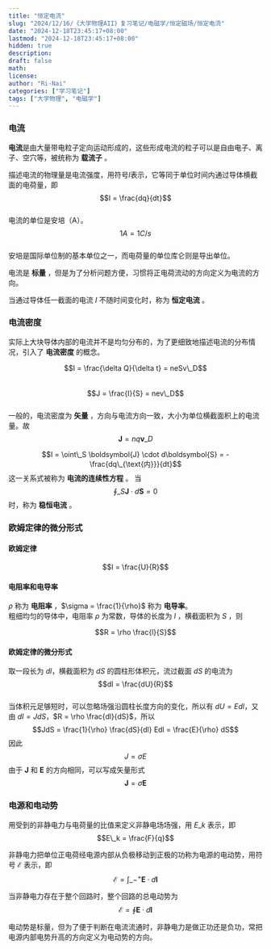 ```yaml
---
title: "恒定电流"
slug: "2024/12/16/《大学物理AII》复习笔记/电磁学/恒定磁场/恒定电流"
date: "2024-12-18T23:45:17+08:00"
lastmod: "2024-12-18T23:45:17+08:00"
hidden: true
description:
draft: false
math:
license:
author: "Ri-Nai"
categories: ["学习笔记"]
tags: ["大学物理", "电磁学"]
---
```

### 电流
**电流**是由大量带电粒子定向运动形成的，这些形成电流的粒子可以是自由电子、离子、空穴等，被统称为 **载流子** 。

描述电流的物理量是电流强度，用符号$I$表示，它等同于单位时间内通过导体横截面的电荷量，即
$$I = \frac{dq}{dt}$$  
电流的单位是安培（A）。
$$1A = 1C/s$$  
安培是国际单位制的基本单位之一，而电荷量的单位库仑则是导出单位。

电流是 **标量** ，但是为了分析问题方便，习惯将正电荷流动的方向定义为电流的方向。

当通过导体任一截面的电流 $I$ 不随时间变化时，称为 **恒定电流** 。

### 电流密度
实际上大块导体内部的电流并不是均匀分布的，为了更细致地描述电流的分布情况，引入了 **电流密度** 的概念。

$$I = \frac{\delta Q}{\delta t} = neSv\_D$$  
$$J = \frac{I}{S} = nev\_D$$  
一般的，电流密度为 **矢量** ，方向与电流方向一致，大小为单位横截面积上的电流量。故  
$$\boldsymbol{J} = nq\boldsymbol{v}\_D$$  

$$I = \oint\_S \boldsymbol{J} \cdot d\boldsymbol{S} = -\frac{dq\_{\text{内}}}{dt}$$
这一关系式被称为 **电流的连续性方程** 。
当
$$\oint\_S \boldsymbol{J} \cdot d\boldsymbol{S} = 0$$
时，称为 **稳恒电流** 。

### 欧姆定律的微分形式

#### 欧姆定律
$$I = \frac{U}{R}$$

#### 电阻率和电导率
$\rho$ 称为 **电阻率** ，$\sigma = \frac{1}{\rho}$ 称为 **电导率**。  
粗细均匀的导体中，电阻率 $\rho$ 为常数，导体的长度为 $l$ ，横截面积为 $S$ ，则  

$$R = \rho \frac{l}{S}$$

#### 欧姆定律的微分形式
取一段长为 $dl$，横截面积为 $dS$ 的圆柱形体积元，流过截面 $dS$ 的电流为
$$dI = \frac{dU}{R}$$  
当体积元足够短时，可以忽略场强沿圆柱长度方向的变化，所以有 $dU = Edl$，又由 $dI = JdS$，$R = \rho \frac{dl}{dS}$，所以
$$JdS = \frac{1}{\rho} \frac{dS}{dl} Edl = \frac{E}{\rho} dS$$
因此
$$J = \sigma E$$
由于 $\boldsymbol{J}$ 和 $\boldsymbol{E}$ 的方向相同，可以写成矢量形式
$$\boldsymbol{J} = \sigma \boldsymbol{E}$$

### 电源和电动势
用受到的非静电力与电荷量的比值来定义非静电场场强，用 $E\_k$ 表示，即
$$E\_k = \frac{F}{q}$$

非静电力把单位正电荷经电源内部从负极移动到正极的功称为电源的电动势，用符号 $\mathcal{E}$ 表示，即
$$\mathcal{E} = \int\_{-}^{+} \boldsymbol{E} \cdot d\boldsymbol{l}$$

当非静电力存在于整个回路时，整个回路的总电动势为
$$\mathcal{E} = \oint \boldsymbol{E} \cdot d\boldsymbol{l}$$

电动势是标量，但为了便于判断在电流流通时，非静电力是做正功还是负功，常把电源内部电势升高的方向定义为电动势的方向。
